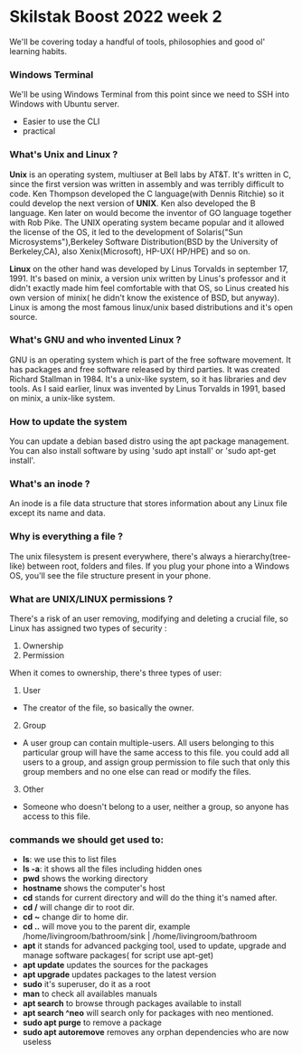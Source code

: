 # Skilstak Boost 2022 week 2

We'll be covering today a handful of tools, philosophies and good ol' learning habits.

### Windows Terminal

We'll be using Windows Terminal from this point since we need to SSH into Windows with Ubuntu server. 

* Easier to use the CLI
* practical

### What's Unix and Linux ?

**Unix** is an operating system, multiuser at Bell labs by AT&T. It's written in C, since the first version was written in assembly and was terribly difficult to code.
Ken Thompson developed the C language(with Dennis Ritchie) so it could develop the next version of  **UNIX**. Ken also developed the B language. Ken later on would become the inventor of 
GO language together with Rob Pike. The UNIX operating system became popular and it allowed the license of the OS, it led to the development of Solaris("Sun Microsystems"),Berkeley Software Distribution(BSD by the University of Berkeley,CA), also Xenix(Microsoft), HP-UX( HP/HPE) and so on.

**Linux** on the other hand was developed by Linus Torvalds in september 17, 1991. It's based on minix, a version unix written by Linus's professor and it didn't exactly made him feel comfortable with that OS, so Linus created his own version of minix( he didn't know the existence of BSD, but anyway). Linux is among the most famous linux/unix based distributions and it's open source.

### What's GNU and who invented Linux ?

GNU is an operating system which is part of the free software movement. It has packages and free software released by third parties. It was created Richard Stallman
in 1984. It's a unix-like system, so it has libraries and dev tools. As I said earlier, linux was invented by Linus Torvalds in 1991, based on minix, a unix-like system.

### How to update the system

You can update a debian based distro using the apt package management. You can also install software by using 'sudo apt install' or 'sudo apt-get install'.

### What's an **inode** ?

An inode is a file data structure that stores information about any Linux file except its name and data. 

### Why is everything a file ?

The unix filesystem is present everywhere, there's always a hierarchy(tree-like) between root, folders and files. If you plug your phone into a Windows OS, you'll 
see the file structure present in your phone.

### What are UNIX/LINUX permissions ?

There's a risk of an user removing, modifying and deleting a crucial file, so Linux has assigned two types of security :

1. Ownership
2. Permission

When it comes to ownership, there's three types of user:

1. User

* The creator of the file, so basically the owner.
2. Group

* A user group can contain multiple-users.  All users belonging to this particular group will have the same access to this file. you could add all users to a group, and assign group permission to file such that only this group members and no one else can read or modify the files.

3. Other

* Someone who doesn't belong to a user, neither a group, so anyone has access to this file.

### commands we should get used to:

* **ls**: we use this to list files
* **ls -a**: it shows all the files including hidden ones
* **pwd** shows the working directory
* **hostname** shows the computer's host
* **cd** stands for current directory and will do the thing it's named after.
* **cd /** will change dir to root dir.
* **cd ~** change dir to home dir.
* **cd ..** will move you to the parent dir, example /home/livingroom/bathroom/sink | /home/livingroom/bathroom
* **apt** it stands for advanced packging tool, used to update, upgrade and manage software packages( for script use apt-get)
* **apt update** updates the sources for the packages
* **apt upgrade** updates packages to the latest version
* **sudo** it's superuser, do it as a root
* **man** to check all availables manuals
* **apt search** to browse through packages available to install
* **apt search ^neo** will search only for packages with neo mentioned.
* **sudo apt purge** to remove a package
* **sudo apt autoremove** removes any orphan dependencies who are now useless



